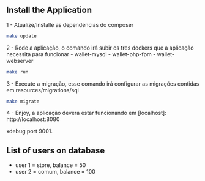 ## Install the Application

1 - Atualize/Installe as dependencias do composer

```bash
make update
```

2 - Rode a aplicação, o comando irá subir os tres dockers que a aplicação necessita para funcionar
    - wallet-mysql
    - wallet-php-fpm
    - wallet-webserver

```bash
make run
```

3 - Execute a migração, esse comando irá configurar as migrações contidas em resources/migrations/sql

```bash
make migrate
```

4 - Enjoy, a aplicação devera estar funcionando em [localhost]: http://localhost:8080

xdebug port 9001.

## List of users on database
- user 1 = store, balance = 50
- user 2 = comum, balance = 100
